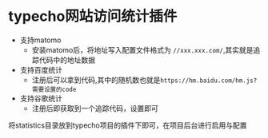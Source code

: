 # typecho网站访问统计插件

* 支持matomo
  * 安装matomo后，将地址写入配置文件格式为  `//xxx.xxx.com/`,其实就是追踪代码中的地址数据
* 支持百度统计
  * 注册后可以拿到代码,其中的随机数也就是`https://hm.baidu.com/hm.js?需要设置的code`
* 支持谷歌统计
  * 注册后即获取到一个追踪代码，设置即可
  
将statistics目录放到typecho项目的插件下即可，在项目后台进行启用与配置